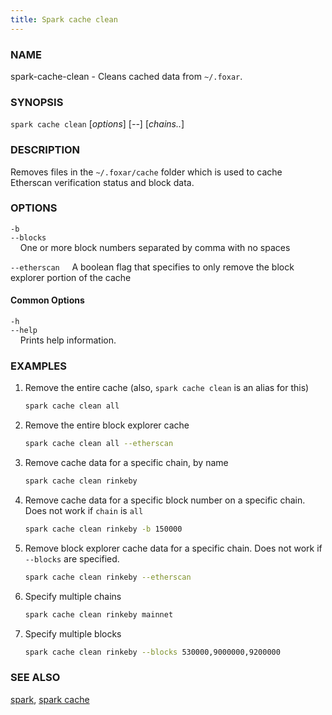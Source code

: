 ```yaml
---
title: Spark cache clean
---
```


### NAME

spark-cache-clean - Cleans cached data from `~/.foxar`.

### SYNOPSIS

`spark cache clean` [*options*] [*--*] [*chains..*]

### DESCRIPTION

Removes files in the `~/.foxar/cache` folder which is used to cache Etherscan verification status and block data.

### OPTIONS

`-b`  
`--blocks`  
&nbsp;&nbsp;&nbsp;&nbsp;One or more block numbers separated by comma with no spaces

`--etherscan`
&nbsp;&nbsp;&nbsp;&nbsp;A boolean flag that specifies to only remove the block explorer portion of the cache

#### Common Options

`-h`  
`--help`  
&nbsp;&nbsp;&nbsp;&nbsp;Prints help information.

### EXAMPLES

1. Remove the entire cache (also, `spark cache clean` is an alias for this)

   ```sh
   spark cache clean all
   ```

2. Remove the entire block explorer cache

   ```sh
   spark cache clean all --etherscan
   ```

3. Remove cache data for a specific chain, by name

   ```sh
   spark cache clean rinkeby
   ```

4. Remove cache data for a specific block number on a specific chain. Does not work if `chain` is `all`

   ```sh
   spark cache clean rinkeby -b 150000
   ```

5. Remove block explorer cache data for a specific chain. Does not work if `--blocks` are specified.

   ```sh
   spark cache clean rinkeby --etherscan
   ```

6. Specify multiple chains

   ```sh
   spark cache clean rinkeby mainnet
   ```

7. Specify multiple blocks
   ```sh
   spark cache clean rinkeby --blocks 530000,9000000,9200000
   ```

### SEE ALSO

[spark](./spark.md), [spark cache](./spark-cache.md)
